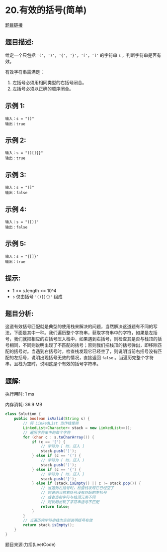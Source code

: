# 20.有效的括号(简单)

[题目链接](https://leetcode-cn.com/problems/valid-parentheses/)

## 题目描述:

给定一个只包括 `'('`，`')'`，`'{'`，`'}'`，`'['`，`']'` 的字符串 `s` ，判断字符串是否有效。

有效字符串需满足：

1. 左括号必须用相同类型的右括号闭合。
2. 左括号必须以正确的顺序闭合。

## 示例 1:

```
输入：s = "()"
输出：true
```

## 示例 2:

```
输入：s = "()[]{}"
输出：true
```

## 示例 3:

```
输入：s = "(]"
输出：false
```

## 示例 4:

```
输入：s = "([)]"
输出：false
```

## 示例 5:

```
输入：s = "{[]}"
输出：true
```

## 提示:

- 1 <= s.length <= 10^4
- `s` 仅由括号 `'()[]{}'` 组成

## 题目分析:

这道有效括号匹配就是典型的使用栈来解决的问题，当然解决这道题有不同的写法，下面是其中一种。我们遍历整个字符串，获取字符串中的字符，如果是左括号，我们就把相应的右括号压入栈中，如果遇到右括号，则检查其是否与栈顶的括号相同，不同则说明出现了不匹配的括号；否则我们把栈顶的括号弹出，即移除匹配的括号对。当遇到右括号时，检查栈发现它已经空了，则说明当前右括号没有匹配的左括号，说明出现括号无效的情况，直接返回 `false` 。当遍历完整个字符串，且栈为空时，说明这是个有效的括号字符串。

## 题解:

执行用时: 1 ms

内存消耗: 36.9 MB

```java
class Solution {
    public boolean isValid(String s) {
        // 将 LinkedList 当作栈使用
        LinkedList<Character> stack = new LinkedList<>();
        // 遍历字符串中的每个字符
        for (char c : s.toCharArray()) {
            if (c == '[') {
                // 字符为 [ 时，压入 ]
                stack.push(']');
            } else if (c == '(') {
                // 字符为 ( 时，压入 )
                stack.push(')');
            } else if (c == '{') {
                // 字符为 { 时，压入 }
                stack.push('}');
            } else if (stack.isEmpty() || c != stack.pop()) {
                // 当遇到右括号时，检查栈发现它已经空了
                // 则说明当前右括号没有匹配的左括号
                // 或者当前字符与栈顶元素不同
                // 则说明出现了字符串括号不匹配
                return false;
            }
        }
        // 当遍历完字符串栈为空则说明括号有效
        return stack.isEmpty();
    }
}
```

题目来源:力扣(LeetCode)
